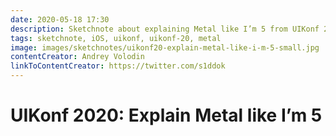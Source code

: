 ```yaml
---
date: 2020-05-18 17:30
description: Sketchnote about explaining Metal like I’m 5 from UIKonf 2020 (online conference)
tags: sketchnote, iOS, uikonf, uikonf-20, metal
image: images/sketchnotes/uikonf20-explain-metal-like-i-m-5-small.jpg
contentCreator: Andrey Volodin
linkToContentCreator: https://twitter.com/s1ddok
---
```


# UIKonf 2020: Explain Metal like I’m 5
